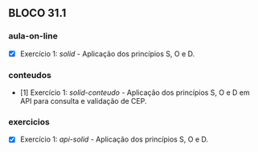 ## BLOCO 31.1
### aula-on-line
- [x] Exercício 1:  _solid_ - Aplicação dos princípios S, O e D.

### conteudos
- [1] Exercício 1: _solid-conteudo_ - Aplicação dos princípios S, O e D em API para consulta e validação de CEP.

### exercicios
- [x] Exercício 1:  _api-solid_ - Aplicação dos princípios S, O e D.

